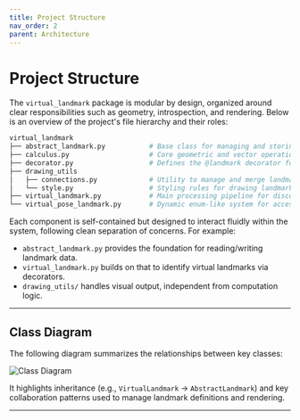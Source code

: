 ```yaml
---
title: Project Structure
nav_order: 2
parent: Architecture
---
```


# Project Structure

The `virtual_landmark` package is modular by design, organized around clear responsibilities such as geometry, introspection, and rendering. Below is an overview of the project's file hierarchy and their roles:

```bash
virtual_landmark
├── abstract_landmark.py           # Base class for managing and storing all landmark data (virtual + MediaPipe)
├── calculus.py                    # Core geometric and vector operations used to compute custom landmarks
├── decorator.py                   # Defines the @landmark decorator for registering virtual points and connections
├── drawing_utils
│   ├── connections.py             # Utility to manage and merge landmark connections (edges)
│   └── style.py                   # Styling rules for drawing landmarks and connections with MediaPipe
├── virtual_landmark.py            # Main processing pipeline for discovering and executing virtual landmarks
└── virtual_pose_landmark.py       # Dynamic enum-like system for accessing landmarks by name or index
```

Each component is self-contained but designed to interact fluidly within the system, following clean separation of concerns. For example:

- `abstract_landmark.py` provides the foundation for reading/writing landmark data.
- `virtual_landmark.py` builds on that to identify virtual landmarks via decorators.
- `drawing_utils/` handles visual output, independent from computation logic.

---

## Class Diagram

The following diagram summarizes the relationships between key classes:

![Class Diagram](./diagrams/class.png)

It highlights inheritance (e.g., `VirtualLandmark` → `AbstractLandmark`) and key collaboration patterns used to manage landmark definitions and rendering.

---
